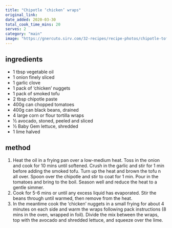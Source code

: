 ```yaml
---
title: "Chipotle ‘chicken’ wraps"
original_link:
date_added: 2020-03-30
total_cook_time_mins: 20
serves: 2
category: "main"
image: "https://gnercuto.sirv.com/32-recipes/recipe-photos/chipotle-tofu-wraps.png"
---
```


## ingredients

- 1 tbsp vegetable oil
- 1 onion finely sliced
- 1 garlic clove
- 1 pack of ‘chicken’ nuggets
- 1 pack of smoked tofu
- 2 tbsp chipotle paste
- 400g can chopped tomatoes
- 400g can black beans, drained
- 4 large corn or flour tortilla wraps
- ½ avocado, stoned, peeled and sliced
- ½ Baby Gem lettuce, shredded
- 1 lime halved

## method

1. Heat the oil in a frying pan over a low-medium heat. Toss in the onion and cook for 10 mins until softened. Crush in the garlic and stir for 1 min before adding the smoked tofu. Turn up the heat and brown the tofu n all over. Spoon over the chipotle and stir to coat for 1 min. Pour in the tomatoes and bring to the boil. Season well and reduce the heat to a gentle simmer.
2. Cook for 5-6 mins or until any excess liquid has evaporated. Stir the beans through until warmed, then remove from the heat.
3. In the meantime cook the ‘chicken’ nuggets in a small frying for about 4 minutes on each side and warm the wraps following pack instructions (8 mins in the oven, wrapped in foil). Divide the mix between the wraps, top with the avocado and shredded lettuce, and squeeze over the lime.
